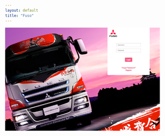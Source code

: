 ```yaml
---
layout: default
title: "Fuso"
---
```

[![Fuso](/assets/portfolio/fuso.png)](/assets/portfolio/fuso.png)
